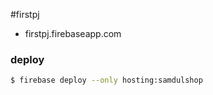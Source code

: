 #firstpj
- firstpj.firebaseapp.com
### deploy
```bash
$ firebase deploy --only hosting:samdulshop
```


